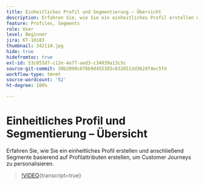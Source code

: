 ```yaml
---
title: Einheitliches Profil und Segmentierung – Übersicht
description: Erfahren Sie, wie Sie ein einheitliches Profil erstellen und anschließend Segmente basierend auf Profilattributen erstellen, um Customer Journeys zu personalisieren.
feature: Profiles, Segments
role: User
level: Beginner
jira: KT-10183
thumbnail: 342114.jpg
hide: true
hidefromtoc: true
exl-id: 53c853d7-c12e-4e77-aed3-c34039a13c5c
source-git-commit: 30b2099c678b9d455383c6328513d362df4ec5fd
workflow-type: tm+mt
source-wordcount: '52'
ht-degree: 100%

---
```


# Einheitliches Profil und Segmentierung – Übersicht

Erfahren Sie, wie Sie ein einheitliches Profil erstellen und anschließend Segmente basierend auf Profilattributen erstellen, um Customer Journeys zu personalisieren.

>[!VIDEO](https://video.tv.adobe.com/v/3410297?quality=12&learn=on&captions=ger){transcript=true}

